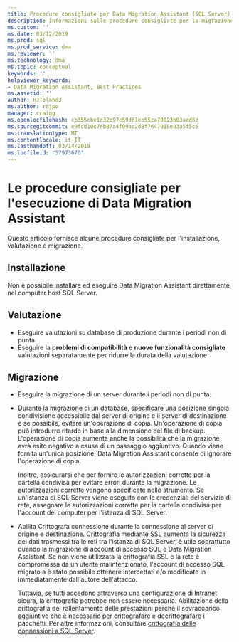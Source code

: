 ```yaml
---
title: Procedure consigliate per Data Migration Assistant (SQL Server) | Microsoft Docs
description: Informazioni sulle procedure consigliate per la migrazione dei database di SQL Server con Data Migration Assistant
ms.custom: ''
ms.date: 03/12/2019
ms.prod: sql
ms.prod_service: dma
ms.reviewer: ''
ms.technology: dma
ms.topic: conceptual
keywords: ''
helpviewer_keywords:
- Data Migration Assistant, Best Practices
ms.assetid: ''
author: HJToland3
ms.author: rajpo
manager: craigg
ms.openlocfilehash: cb355cbe1e32c97e59d61eb55ca70023b03acd6b
ms.sourcegitcommit: e9fcd10c7eb87a4f09ac2d8f7647018e83a5f5c5
ms.translationtype: MT
ms.contentlocale: it-IT
ms.lasthandoff: 03/14/2019
ms.locfileid: "57973670"
---
```

# <a name="best-practices-for-running-data-migration-assistant"></a>Le procedure consigliate per l'esecuzione di Data Migration Assistant
Questo articolo fornisce alcune procedure consigliate per l'installazione, valutazione e migrazione.

## <a name="installation"></a>Installazione
Non è possibile installare ed eseguire Data Migration Assistant direttamente nel computer host SQL Server.

## <a name="assessment"></a>Valutazione
- Eseguire valutazioni su database di produzione durante i periodi non di punta.
- Eseguire la **problemi di compatibilità** e **nuove funzionalità consigliate** valutazioni separatamente per ridurre la durata della valutazione.

## <a name="migration"></a>Migrazione
- Eseguire la migrazione di un server durante i periodi non di punta.

- Durante la migrazione di un database, specificare una posizione singola condivisione accessibile dal server di origine e il server di destinazione e se possibile, evitare un'operazione di copia. Un'operazione di copia può introdurre ritardo in base alla dimensione del file di backup. L'operazione di copia aumenta anche la possibilità che la migrazione avrà esito negativo a causa di un passaggio aggiuntivo. Quando viene fornita un'unica posizione, Data Migration Assistant consente di ignorare l'operazione di copia.
 
    Inoltre, assicurarsi che per fornire le autorizzazioni corrette per la cartella condivisa per evitare errori durante la migrazione. Le autorizzazioni corrette vengono specificate nello strumento. Se un'istanza di SQL Server viene eseguito con le credenziali del servizio di rete, assegnare le autorizzazioni corrette per la cartella condivisa per l'account del computer per l'istanza di SQL Server.

- Abilita Crittografa connessione durante la connessione al server di origine e destinazione. Crittografia mediante SSL aumenta la sicurezza dei dati trasmessi tra le reti tra l'istanza di SQL Server, è utile soprattutto quando la migrazione di account di accesso SQL e Data Migration Assistant. Se non viene utilizzata la crittografia SSL e la rete è compromessa da un utente malintenzionato, l'account di accesso SQL migrato a è stato possibile ottenere intercettati e/o modificate in immediatamente dall'autore dell'attacco.

    Tuttavia, se tutti accedono attraverso una configurazione di Intranet sicura, la crittografia potrebbe non essere necessaria. Abilitazione della crittografia del rallentamento delle prestazioni perché il sovraccarico aggiuntivo che è necessario per crittografare e decrittografare i pacchetti. Per altre informazioni, consultare [crittografia delle connessioni a SQL Server](https://go.microsoft.com/fwlink/?linkid=832513).
